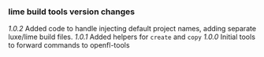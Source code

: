 
### lime build tools version changes

_1.0.2_ Added code to handle injecting default project names, adding separate luxe/lime build files.
_1.0.1_ Added helpers for `create` and `copy`
_1.0.0_ Initial tools to forward commands to openfl-tools